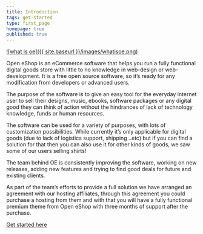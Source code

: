 ```yaml
---
title: Introduction
tags: get-started
type: first_page
homepage: true
published: true
---
```

[![what is oe]({{ site.baseurl }}/images/whatisoe.png)](https://open-eshop.com/)

Open eShop is an eCommerce software that helps you run a fully functional digital goods store with little to no knowledge in web-design or web-development. It is a free open source software, so it’s ready for any modification from developers or advanced users.

The purpose of the software is to give an easy tool for the everyday internet user to sell their designs, music, ebooks, software packages or any digital good they can think of action without the hindrances of lack of technology knowledge, funds or human resources.

The software can be used for a variety of purposes, with lots of customization possibilities. While currently it’s only applicable for digital goods (due to lack of logistics support, shipping ..etc) but if you can find a solution for that then you can also use it for other kinds of goods, we saw some of our users selling shirts!

The team behind OE is consistently improving the software, working on new releases, adding new features and trying to find good deals for future and existing clients.

As part of the team’s efforts to provide a full solution we have arranged an agreement with our hosting affiliates, through this agreement you could purchase a hosting from them and with that you will have a fully functional premium theme from Open eShop with three months of support after the purchase.

<a class="btn btn-success started" href="https://open-eshop.com/hosting/">Get started here</a>
